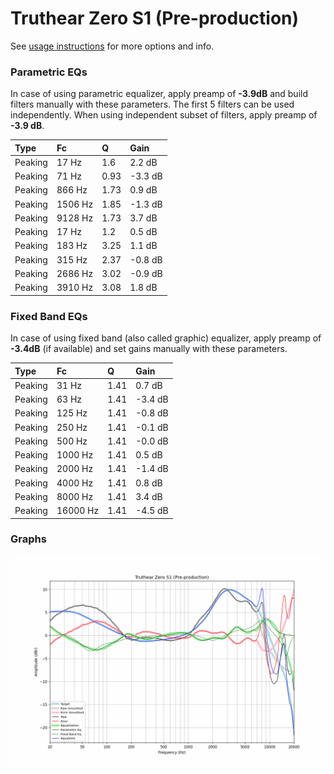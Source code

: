 # Truthear Zero S1 (Pre-production)
See [usage instructions](https://github.com/jaakkopasanen/AutoEq#usage) for more options and info.

### Parametric EQs
In case of using parametric equalizer, apply preamp of **-3.9dB** and build filters manually
with these parameters. The first 5 filters can be used independently.
When using independent subset of filters, apply preamp of **-3.9 dB**.

| Type    | Fc      |    Q | Gain    |
|:--------|:--------|:-----|:--------|
| Peaking | 17 Hz   | 1.6  | 2.2 dB  |
| Peaking | 71 Hz   | 0.93 | -3.3 dB |
| Peaking | 866 Hz  | 1.73 | 0.9 dB  |
| Peaking | 1506 Hz | 1.85 | -1.3 dB |
| Peaking | 9128 Hz | 1.73 | 3.7 dB  |
| Peaking | 17 Hz   | 1.2  | 0.5 dB  |
| Peaking | 183 Hz  | 3.25 | 1.1 dB  |
| Peaking | 315 Hz  | 2.37 | -0.8 dB |
| Peaking | 2686 Hz | 3.02 | -0.9 dB |
| Peaking | 3910 Hz | 3.08 | 1.8 dB  |

### Fixed Band EQs
In case of using fixed band (also called graphic) equalizer, apply preamp of **-3.4dB**
(if available) and set gains manually with these parameters.

| Type    | Fc       |    Q | Gain    |
|:--------|:---------|:-----|:--------|
| Peaking | 31 Hz    | 1.41 | 0.7 dB  |
| Peaking | 63 Hz    | 1.41 | -3.4 dB |
| Peaking | 125 Hz   | 1.41 | -0.8 dB |
| Peaking | 250 Hz   | 1.41 | -0.1 dB |
| Peaking | 500 Hz   | 1.41 | -0.0 dB |
| Peaking | 1000 Hz  | 1.41 | 0.5 dB  |
| Peaking | 2000 Hz  | 1.41 | -1.4 dB |
| Peaking | 4000 Hz  | 1.41 | 0.8 dB  |
| Peaking | 8000 Hz  | 1.41 | 3.4 dB  |
| Peaking | 16000 Hz | 1.41 | -4.5 dB |

### Graphs
![](./Truthear%20Zero%20S1%20(Pre-production).png)